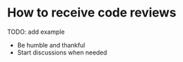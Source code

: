 # How to receive code reviews

TODO: add example
- Be humble and thankful
- Start discussions when needed

